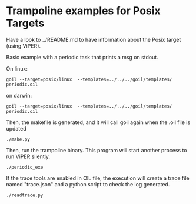 # Trampoline examples for Posix Targets

Have a look to ../README.md to have information about the Posix target (using ViPER).

Basic example with a periodic task that prints a msg on stdout. 

On linux:
```
goil --target=posix/linux  --templates=../../../goil/templates/ periodic.oil
```

on darwin:
```
goil --target=posix/linux  --templates=../../../goil/templates/ periodic.oil
```

Then, the makefile is generated, and it will call goil again when the .oil file is updated

```
./make.py
```

Then, run the trampoline binary. This program will start another process to run ViPER silently.

```
./periodic_exe
```

If the trace tools are enabled in OIL file, the execution will create a trace file named "trace.json" and a python script to check the log generated.

```
./readtrace.py
```
